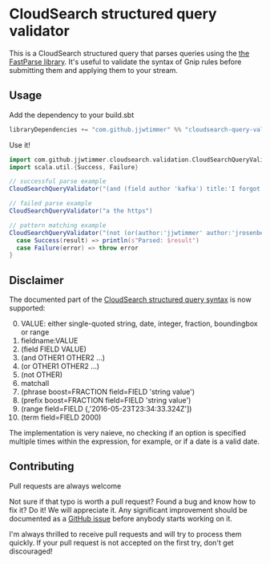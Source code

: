 # CloudSearch structured query validator

This is a CloudSearch structured query that parses queries using the [the FastParse library](https://lihaoyi.github.io/fastparse/). It's useful to validate the syntax of Gnip rules before submitting them and applying them to your stream.

## Usage
Add the dependency to your build.sbt
```scala
libraryDependencies += "com.github.jjwtimmer" %% "cloudsearch-query-validator" % "0.1"
```
Use it!
```scala
import com.github.jjwtimmer.cloudsearch.validation.CloudSearchQueryValidator
import scala.util.{Success, Failure}

// successful parse example
CloudSearchQueryValidator("(and (field author 'kafka') title:'I forgot')")

// failed parse example
CloudSearchQueryValidator("a the https")

// pattern matching example
CloudSearchQueryValidator("(not (or(author:'jjwtimmer' author:'jrosenberg'))") match {
  case Success(result) => println(s"Parsed: $result")
  case Failure(error) => throw error
}
```

## Disclaimer
The documented part of the [CloudSearch structured query syntax](http://docs.aws.amazon.com/cloudsearch/latest/developerguide/search-api.html#structured-search-syntax) is now supported:

0. VALUE: either single-quoted string, date, integer, fraction, boundingbox or range
1. fieldname:VALUE
2. (field FIELD VALUE)
3. (and OTHER1 OTHER2 ...)
4. (or OTHER1 OTHER2 ...)
5. (not OTHER)
6. matchall
7. (phrase boost=FRACTION field=FIELD 'string value')
8. (prefix boost=FRACTION field=FIELD 'string value')
9. (range field=FIELD {,'2016-05-23T23:34:33.324Z'])
10. (term field=FIELD 2000)

The implementation is very naieve, no checking if an option is specified multiple times within the expression, for example, or if a date is a valid date.

## Contributing
Pull requests are always welcome

Not sure if that typo is worth a pull request? Found a bug and know how to fix it? Do it! We will appreciate it. Any significant improvement should be documented as a [GitHub issue](https://github.com/jeroenr/gnip-rule-validator/issues) before anybody starts working on it.

I'm always thrilled to receive pull requests and will try to process them quickly. If your pull request is not accepted on the first try, don't get discouraged!
